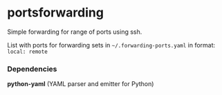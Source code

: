 # portsforwarding
Simple forwarding for range of ports using ssh.

List with ports for forwarding sets in ```~/.forwarding-ports.yaml``` in format: ```local: remote```

### Dependencies
**python-yaml** (YAML parser and emitter for Python)
